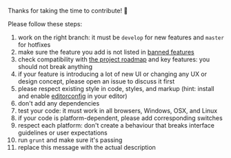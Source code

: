 Thanks for taking the time to contribute! :gift:

Please follow these steps:

1. work on the right branch: it must be `develop` for new features and `master` for hotfixes
2. make sure the feature you add is not listed in [banned features](https://github.com/keeweb/keeweb/wiki/Unsupported-Features)
3. check compatibility with [the project roadmap](https://github.com/keeweb/keeweb/wiki/TODO) and key features: you should not break anything
4. if your feature is introducing a lot of new UI or changing any UX or design concept, please open an issue to discuss it first
5. please respect existing style in code, styles, and markup (hint: install and enable [editorconfig](http://editorconfig.org/) in your editor)
6. don't add any dependencies
7. test your code: it must work in all browsers, Windows, OSX, and Linux
8. if your code is platform-dependent, please add corresponding switches
9. respect each platform: don't create a behaviour that breaks interface guidelines or user expectations
10. run `grunt` and make sure it's passing
11. replace this message with the actual description
